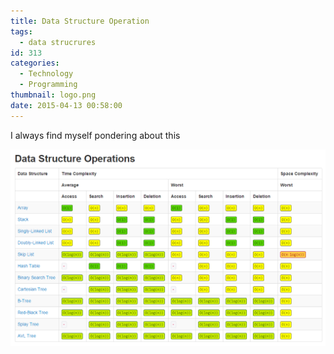 ```yaml
---
title: Data Structure Operation
tags:
  - data strucrures
id: 313
categories:
  - Technology
  - Programming
thumbnail: logo.png
date: 2015-04-13 00:58:00
---
```


I always find myself pondering about this

<!-- more -->

![Data Structure Operations](datastructures.png)
